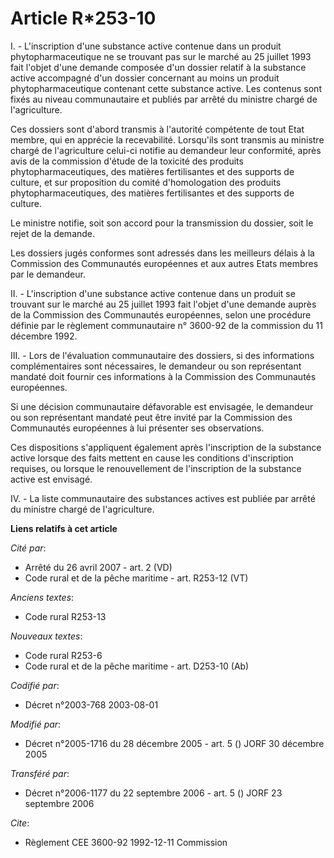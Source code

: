 # Article R*253-10

I. - L'inscription d'une substance active contenue dans un produit phytopharmaceutique ne se trouvant pas sur le marché au 25
juillet 1993 fait l'objet d'une demande composée d'un dossier relatif à la substance active accompagné d'un dossier
concernant au moins un produit phytopharmaceutique contenant cette substance active. Les contenus sont fixés au niveau
communautaire et publiés par arrêté du ministre chargé de l'agriculture.

Ces dossiers sont d'abord transmis à l'autorité compétente de tout Etat membre, qui en apprécie la recevabilité. Lorsqu'ils
sont transmis au ministre chargé de l'agriculture celui-ci notifie au demandeur leur conformité, après avis de la commission
d'étude de la toxicité des produits phytopharmaceutiques, des matières fertilisantes et des supports de culture, et sur
proposition du comité d'homologation des produits phytopharmaceutiques, des matières fertilisantes et des supports de
culture.

Le ministre notifie, soit son accord pour la transmission du dossier, soit le rejet de la demande.

Les dossiers jugés conformes sont adressés dans les meilleurs délais à la Commission des Communautés européennes et aux
autres Etats membres par le demandeur.

II. - L'inscription d'une substance active contenue dans un produit se trouvant sur le marché au 25 juillet 1993 fait l'objet
d'une demande auprès de la Commission des Communautés européennes, selon une procédure définie par le règlement communautaire
n° 3600-92 de la commission du 11 décembre 1992.

III. - Lors de l'évaluation communautaire des dossiers, si des informations complémentaires sont nécessaires, le demandeur ou
son représentant mandaté doit fournir ces informations à la Commission des Communautés européennes.

Si une décision communautaire défavorable est envisagée, le demandeur ou son représentant mandaté peut être invité par la
Commission des Communautés européennes à lui présenter ses observations.

Ces dispositions s'appliquent également après l'inscription de la substance active lorsque des faits mettent en cause les
conditions d'inscription requises, ou lorsque le renouvellement de l'inscription de la substance active est envisagé.

IV. - La liste communautaire des substances actives est publiée par arrêté du ministre chargé de l'agriculture.

**Liens relatifs à cet article**

_Cité par_:

  - Arrêté du 26 avril 2007 - art. 2 (VD)
  - Code rural et de la pêche maritime - art. R253-12 (VT)

_Anciens textes_:

  - Code rural R253-13

_Nouveaux textes_:

  - Code rural R253-6
  - Code rural et de la pêche maritime - art. D253-10 (Ab)

_Codifié par_:

  - Décret n°2003-768 2003-08-01

_Modifié par_:

  - Décret n°2005-1716 du 28 décembre 2005 - art. 5 () JORF 30 décembre 2005

_Transféré par_:

  - Décret n°2006-1177 du 22 septembre 2006 - art. 5 () JORF 23 septembre 2006

_Cite_:

  - Règlement CEE 3600-92 1992-12-11 Commission
